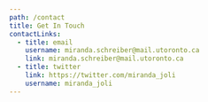 ```yaml
---
path: /contact
title: Get In Touch
contactLinks:
  - title: email
    username: miranda.schreiber@mail.utoronto.ca
    link: miranda.schreiber@mail.utoronto.ca
  - title: twitter
    link: https://twitter.com/miranda_joli
    username: miranda_joli
---
```

